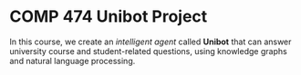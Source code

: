 # COMP 474 Unibot Project

In this course, we create an *intelligent agent* called **Unibot**  that can answer university course and student-related questions, using knowledge graphs and natural language processing. 

